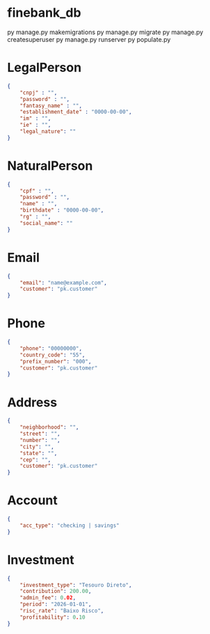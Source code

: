 # finebank_db
py manage.py makemigrations
py manage.py migrate
py manage.py createsuperuser
py manage.py runserver
py populate.py


# LegalPerson
```json
{
	"cnpj" : "",
	"password" : "",
	"fantasy_name" : "",
	"establishment_date" : "0000-00-00",
	"im" : "",
	"ie" : "",
	"legal_nature": ""
}
```

# NaturalPerson
```json
{
	"cpf" : "",
	"password" : "",
	"name" : "",
	"birthdate" : "0000-00-00",
	"rg" : "",
	"social_name": ""
}
```

# Email
```json
{
	"email": "name@example.com",
	"customer": "pk.customer"
}
```

# Phone
```json
{
	"phone": "00000000",
	"country_code": "55",
	"prefix_number": "000",
	"customer": "pk.customer"
}
```

# Address
```json
{
    "neighborhood": "",
    "street": "",
    "number": "",
    "city": "",
    "state": "",
    "cep": "",
    "customer": "pk.customer"
}
```

# Account
```json
{
	"acc_type": "checking | savings"
}
```

# Investment
```json
{
	"investment_type": "Tesouro Direto",
	"contribution": 200.00,
	"admin_fee": 0.02,
	"period": "2026-01-01",
	"risc_rate": "Baixo Risco",
	"profitability": 0.10
}
```